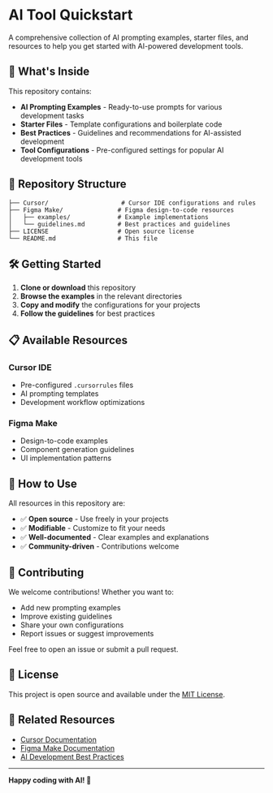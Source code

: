 # AI Tool Quickstart

A comprehensive collection of AI prompting examples, starter files, and resources to help you get started with AI-powered development tools.

## 🚀 What's Inside

This repository contains:

- **AI Prompting Examples** - Ready-to-use prompts for various development tasks
- **Starter Files** - Template configurations and boilerplate code
- **Best Practices** - Guidelines and recommendations for AI-assisted development
- **Tool Configurations** - Pre-configured settings for popular AI development tools

## 📁 Repository Structure

```
├── Cursor/                    # Cursor IDE configurations and rules
├── Figma Make/               # Figma design-to-code resources
│   ├── examples/             # Example implementations
│   └── guidelines.md         # Best practices and guidelines
├── LICENSE                   # Open source license
└── README.md                 # This file
```

## 🛠️ Getting Started

1. **Clone or download** this repository
2. **Browse the examples** in the relevant directories
3. **Copy and modify** the configurations for your projects
4. **Follow the guidelines** for best practices

## 📋 Available Resources

### Cursor IDE
- Pre-configured `.cursorrules` files
- AI prompting templates
- Development workflow optimizations

### Figma Make
- Design-to-code examples
- Component generation guidelines
- UI implementation patterns

## 🎯 How to Use

All resources in this repository are:
- ✅ **Open source** - Use freely in your projects
- ✅ **Modifiable** - Customize to fit your needs
- ✅ **Well-documented** - Clear examples and explanations
- ✅ **Community-driven** - Contributions welcome

## 🤝 Contributing

We welcome contributions! Whether you want to:
- Add new prompting examples
- Improve existing guidelines
- Share your own configurations
- Report issues or suggest improvements

Feel free to open an issue or submit a pull request.

## 📄 License

This project is open source and available under the [MIT License](LICENSE).

## 🔗 Related Resources

- [Cursor Documentation](https://cursor.sh/docs)
- [Figma Make Documentation](https://www.figma.com/developers/make)
- [AI Development Best Practices](https://github.com/features/copilot)

---

**Happy coding with AI! 🚀**
